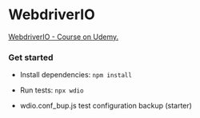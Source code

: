 # WebdriverIO
[WebdriverIO - Course on Udemy.](https://www.udemy.com/course/webdriverio-complete-beginner-course/) 

### Get started
- Install dependencies:
`npm install`

- Run tests:
`npx wdio`

- wdio.conf_bup.js
  test configuration backup (starter)

